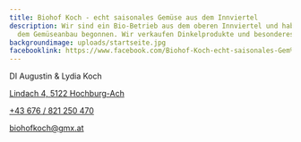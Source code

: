 ```yaml
---
title: Biohof Koch - echt saisonales Gemüse aus dem Innviertel
description: Wir sind ein Bio-Betrieb aus dem oberen Innviertel und haben mit
  dem Gemüseanbau begonnen. Wir verkaufen Dinkelprodukte und besonderes Gemüse.
backgroundimage: uploads/startseite.jpg
facebooklink: https://www.facebook.com/Biohof-Koch-echt-saisonales-Gem%C3%BCse-aus-dem-Innviertel-108494664222849/
---
```

DI Augustin & Lydia Koch

[Lindach 4, 5122 Hochburg-Ach](https://goo.gl/maps/bKrKznbMTmFijf5s9)

[+43 676 / 821 250 470](tel:+43676821250470)

[biohofkoch@gmx.at](mailto:biohofkoch@gmx.at)
